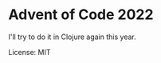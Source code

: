 Advent of Code 2022
===================

I'll try to do it in Clojure again this year.

License: MIT
